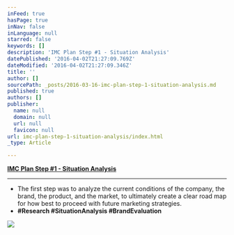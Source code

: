 ```yaml
---
inFeed: true
hasPage: true
inNav: false
inLanguage: null
starred: false
keywords: []
description: 'IMC Plan Step #1 - Situation Analysis'
datePublished: '2016-04-02T21:27:09.769Z'
dateModified: '2016-04-02T21:27:09.346Z'
title: ''
author: []
sourcePath: _posts/2016-03-16-imc-plan-step-1-situation-analysis.md
published: true
authors: []
publisher:
  name: null
  domain: null
  url: null
  favicon: null
url: imc-plan-step-1-situation-analysis/index.html
_type: Article

---
```

**[IMC Plan Step \#1 - Situation Analysis][0]**

****

* The first step was to analyze the current conditions of the company, the brand, the product, and the market, to ultimately create a clear road map for how best to proceed with future marketing strategies.
* **\#Research \#SituationAnalysis \#BrandEvaluation**

**[][0]**
![](https://the-grid-user-content.s3-us-west-2.amazonaws.com/08f7cc46-692d-49a5-8756-24d9f6c81aec.png)

[0]: https://drive.google.com/file/d/0B_3Bn2B5HlnMUVFIQ1ZucWx2MVE/view?usp=sharing
